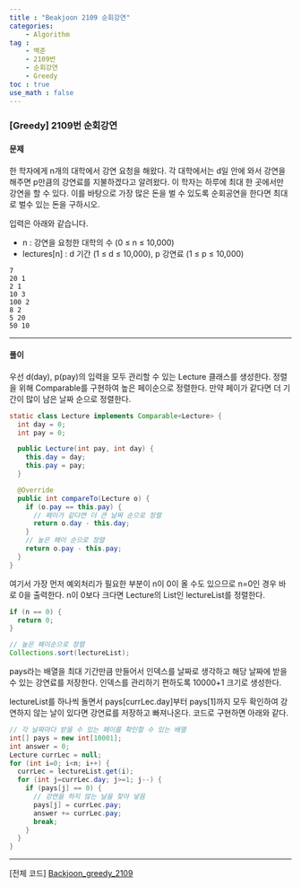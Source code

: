 ```yaml
---
title : "Beakjoon 2109 순회강연"
categories: 
    - Algorithm
tag : 
    - 백준
    - 2109번
    - 순회강연
    - Greedy
toc : true
use_math : false
---
```


### [Greedy] 2109번 순회강연



#### 문제

한 학자에게 n개의 대학에서 강연 요청을 해왔다. 각 대학에서는 d일 안에 와서 강연을 해주면 p만큼의 강연료를 지불하겠다고 알려왔다. 이 학자는 하루에 최대 한 곳에서만 강연을 할 수 있다. 이를 바탕으로 가장 많은 돈을 벌 수 있도록 순회공연을 한다면 최대로 벌수 있는 돈을 구하시오.

입력은 아래와 같습니다. 

- n : 강연을 요청한 대학의 수 (0 ≤ n ≤ 10,000)
- lectures[n] : d 기간 (1 ≤ d ≤ 10,000), p 강연료  (1 ≤ p ≤ 10,000)

```
7
20 1
2 1
10 3
100 2
8 2
5 20
50 10
```
------




#### 풀이

우선 d(day), p(pay)의 입력을 모두 관리할 수 있는 Lecture 클래스를 생성한다. 정렬을 위해 Comparable를 구현하여 높은 페이순으로 정렬한다. 만약 페이가 같다면 더 기간이 많이 남은 날짜 순으로 정렬한다.

```java
static class Lecture implements Comparable<Lecture> {
  int day = 0;
  int pay = 0;

  public Lecture(int pay, int day) {
    this.day = day;
    this.pay = pay;
  }

  @Override
  public int compareTo(Lecture o) {
    if (o.pay == this.pay) {
      // 페이가 같다면 더 큰 날짜 순으로 정렬 
      return o.day - this.day;
    }
    // 높은 페이 순으로 정렬 
    return o.pay - this.pay;
  }
}
```



여기서 가장 먼저 예외처리가 필요한 부분이 n이 0이 올 수도 있으므로 n=0인 경우 바로 0을 출력한다.
n이 0보다 크다면 Lecture의 List인 lectureList를 정렬한다.

```java
if (n == 0) {
  return 0;
}

// 높은 페이순으로 정렬 
Collections.sort(lectureList);
```



pays라는 배열을 최대 기간만큼 만들어서 인덱스를 날짜로 생각하고 해당 날짜에 받을 수 있는 강연료를 저장한다. 인덱스를 관리하기 편하도록 10000+1 크기로 생성한다.

lectureList를 하나씩 돌면서 pays[currLec.day]부터 pays[1]까지  모두 확인하여 강연하지 않는 날이 있다면 강연료를 저장하고 빠져나온다. 코드로 구현하면 아래와 같다.

```java
// 각 날짜마다 받을 수 있는 페이를 확인할 수 있는 배열 
int[] pays = new int[10001];
int answer = 0;
Lecture currLec = null;
for (int i=0; i<n; i++) {
  currLec = lectureList.get(i);
  for (int j=currLec.day; j>=1; j--) { 
    if (pays[j] == 0) {
      // 강연을 하지 않는 날을 찾아 넣음 
      pays[j] = currLec.pay;
      answer += currLec.pay;
      break;
    }
  }
}
```
------



[전체 코드]
[Backjoon_greedy_2109](https://github.com/yuntnwls/codingtest/blob/a7e4b3de7c61606c2b1c1738dd2cf0d12616c8d1/src/com/backjoon/greedy/t2109/Main.java)

